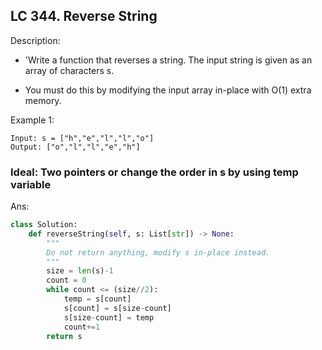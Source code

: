 ## LC 344. Reverse String 

Description: 

* 'Write a function that reverses a string. The input string is given as an array of characters s.

* You must do this by modifying the input array in-place with O(1) extra memory.

Example 1:

```
Input: s = ["h","e","l","l","o"]
Output: ["o","l","l","e","h"]
```

### __Ideal: Two pointers or change the order in s by using temp variable__

Ans:

```py
class Solution:
    def reverseString(self, s: List[str]) -> None:
        """
        Do not return anything, modify s in-place instead.
        """
        size = len(s)-1
        count = 0
        while count <= (size//2):
            temp = s[count]
            s[count] = s[size-count]
            s[size-count] = temp
            count+=1
        return s

```
